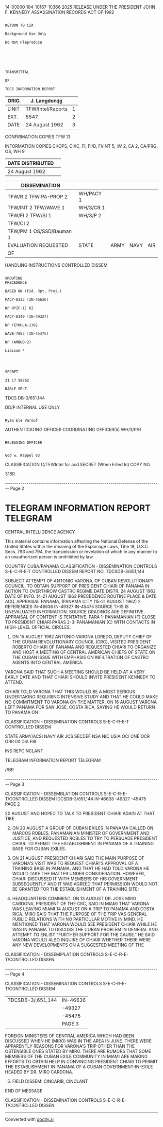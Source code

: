 14-00000
104-10167-10366
2025 RELEASE UNDER THE PRESIDENT JOHN F. KENNEDY ASSASSINATION RECORDS ACT OF 1992





                                                                                                                                                                       RETURN TO CIA
                                                                                                                                                                 Background Use Only
                                                                                                                                                                    Do Not Fleproduce





                                                                                                     TRANSMITTAL
                                                                                                           OF
                                                                                    TDCS INFORMATION REPORT

| ORIG. | J. Langdon:jg     |     |
| ----- | ----------------- | --- |
| LINIT | TFW/Intel/Reports | 1   |
| EXT.  | 5547              | 2   |
| DATE  | 24 August 1962    | 3   |

CONFIRMATION COPIES
TFW 13

INFORMATION COPIES
CI/OPS, CI/IC, FI, FI/D, FI/INT 5, IW 2, CA 2, CA/PRG, OS, WH 9


| DATE DISTRIBUTED |     |
| ---------------- | --- |
| 24 August 1962   |     |

| DISSEMINATION            |           |      |      |     |
| ------------------------ | --------- | ---- | ---- | --- |
| TFW/R 2 TFW PA-PROP 2    | WH/PACY 1 |      |      |     |
| TFW/INT 2 TFW/WAVE 1     | WH/3/CR 1 |      |      |     |
| TFW/FI 2 TFW/SI 1        | WH/3/P 2  |      |      |     |
| TFW/CI 2                 |           |      |      |     |
| TFW/PM 1 OS/SSD/Bauman 1 |           |      |      |     |
| EVALUATION REQUESTED     | STATE     | ARMY | NAVY | AIR |
| OF                       |           |      |      |     |

HANDLING INSTRUCTIONS
CONTROLLED DISSEM





                                                                                                                      XROUTINE                                                                                                           PRECEDENCE
                                                                                      BASED ON (Fid. Rpt. Proj.)
                                                                                      PACY-8333 (IN-46636)
                                                                                      NP HYIF-1) 02
                                                                                      PACY-8349 (IN-49327)
                                                                                      NP (EYHULA-1)02
                                                                                      WAVE-7053 (IN-45475)
                                                                                      NP (AMBUD-2)
                                                                                      Liaison *



                                                                                                                                  SECRET
                                                                                                                              21 17 58262
                                                                                                                                  RABLE SELT.


TDCS DB-3/651,144




DD/P INTERNAL USE ONLY





                                                                                                                                    Ryan Ele Varouf





AUTHENTICATING OFFICER                                                                                                           COORDINATING OFFICER(5)
WH/3/P/R


                                                                                                    RELEASING OFFICER

                                                                                                  God w. Kappel 03

CLASSIFICATION                                                                                                      C/TFWIntel for acd
SECRET
(When Filled In)                                                                                                      COPY NO.





318R


-------------------------------------------------------------------------------- Page 2

# TELEGRAM INFORMATION REPORT TELEGRAM

CENTRAL INTELLIGENCE AGENCY

This material contains information affecting the National Defense of the United States within the meaning of the Espionage Laws, Title 18, U.S.C. Secs. 793 and 794, the transmission or revelation of which in any manner to an unauthorized person is prohibited by law.

COUNTRY
CUBA/PANAMA
CLASSIFICATION - DISSEMINATION CONTROLS
S-E-C-R-E-T
CONTROLLED DISSEM
REPORT NO. TDCSDB-3/651,144

SUBJECT
ATTEMPT OF ANTONIO VARONA, OF CUBAN REVOLUTIONARY COUNCIL, TO OBTAIN SUPPORT OF PRESIDENT CHIARI OF PANAMA IN ACTION TO OVERTHROW CASTRO REGIME
DATE DISTR. 24 AUGUST 1962
DATE OF INFO.
14-21 AUGUST 1962
PRECEDENCE ROUTINE
PLACE &
DATE ACQ.
APPRAISAL
PANAMA, (PANAMA CITY (15-21 AUGUST 1962)
2
REFERENCES
IN-46636
IN-49327
IN-45475
SOURCE
THIS IS UNEVALUATED INFORMATION. SOURCE GRADINGS ARE DEFINITIVE. APPRAISAL OF CONTENT IS TENTATIVE.
PARA 1: PANAMANIAN (F) CLOSE TO PRESIDENT CHIARI PARAS 2-3: PANAMANIAN (C) WITH CONTACTS IN HIGH-LEVEL OFFICIAL CIRCLES.

1. ON 15 AUGUST 1962 ANTONIO VARONA LOREDO, DEPUTY CHIEF OF THE CUBAN REVOLUTIONARY COUNCIL (CRC), VISITED PRESIDENT ROBERTO CHIARI OF PANAMA AND REQUESTED CHIARI TO ORGANIZE AND HOST A MEETING OF CENTRAL AMERICAN CHIEFS OF STATE ON THE CUBAN ISSUE WITH EMPHASIS ON INFILTRATION OF CASTRO AGENTS INTO CENTRAL AMERICA.

VARONA SAID THAT SUCH A MEETING SHOULD BE HELD AT A VERY EARLY DATE AND THAT CHIARI SHOULD INVITE PRESIDENT KENNEDY TO ATTEND.

CHIARI TOLD VARONA THAT THIS WOULD BE A MOST SERIOUS UNDERTAKING REQUIRING INTENSIVE STUDY AND THAT HE COULD MAKE NO COMMITMENT TO VARONA ON THE MATTER. ON 16 AUGUST VARONA LEFT PANAMA FOR SAN JOSE, COSTA RICA, SAYING HE WOULD RETURN TO PANAMA ON

CLASSIFICATION - DISSEMINATION CONTROLS
S-E-C-R-E-T
CONTROLLED DISSEM

STATE ARMY/ACSI NAVY AIR JCS SECDEF NSA NIC USIA OCI ONE OCR ORR 00 DIA FBI

INS REPCINCLANT

TELEGRAM INFORMATION REPORT TELEGRAM

//BR


-------------------------------------------------------------------------------- Page 3

CLASSIFICATION - DISSEMBLATION CONTROLS
S-E-C-R-E-T/CONTROLLED DISSEM
IDCSDB-3/651,144
IN-46638
-49327
-45475
PAGE 2

20 AUGUST AND HOPED TO TALK TO PRESIDENT CHIARI AGAIN AT THAT
TIKE.

2. ON 20 AUGUST A GROUP OF CUBAN EXILES IN PANAMA CALLED ON
   MARCOS ROBLES, PANAMANIAN MINISTER OF GOVERNMENT AND JUSTICE, AND
   REQUESTED ROBLES TO TRY TO PERSUADE PRESIDENT CHIARI TO PERMIT THE
   ESTABLISHMENT IN PANAMA OF A TRAINING BASE FOR CUBAN EXILES.

3. ON 21 AUGUST PRESIDENT CHIARI SAID THE MAIN PURPOSE OF
   VARONA'S VISIT WAS TO REQUEST CHIARI'S APPROVAL OF A TRAINING
   BASE IN PANAMA, AND THAT HE HAD TOLD VARONA HE WOULD TAKE THE
   MATTER UNDER CONSIDERATION. HOWEVER, CHIARI DISCUSSED IT WITH
   MEMBERS OF HIS GOVERNMENT SUBSEQUENTLY AND IT WAS AGREED THAT
   PERMISSION WOULD NOT BE GRANTED FOR THE ESTABLISHMENT OF A
   TRAINING SITE:

4. HEADQUARTERS COMMENT: ON 13 AUGUST DR. JOSE MIRO CARDONA,
   PRESIDENT OF THE CRC, SAID IN MIAMI THAT VARONA WAS LEAVING MIAMI
   14 AUGUST ON A TRIP TO PANAMA AND COSTA RICA. MIRO SAID THAT THE
   PURPOSE OF THE TRIP VAS GENERAL PUBLIC RELATIONS WITH NO
   PARTICULAR MOTIVE IN MIND. HE MENTIONED THAT VARONA WOULD SEE
   PRESIDENT CHIARI WHILE HE WAS IN PANAMA TO DISCUSS THE CUBAN
   PROBLEM IN GENERAL AND ATTEMPT TO ENLIST "FURTHER SUPPORT FOR
   THE CAUSE." HE SAID VARONA WOULD ALSO INQUIRE OF CHIARI WHETHER
   THERE WERE ANY NEW DEVELOPMENTS ON A SUGGESTED MEETING OF THE

CLASSIFICATION - DISSEMIPLATION CONTROLS
S-E-C-R-E-T/CONTROLLED DISSEN


-------------------------------------------------------------------------------- Page 4

CLASSIFICATION - DISSEMINATION CONTROLS
S-E-C-R-E-T/CONTROLLED DISSEM

|                   |          |
| ----------------- | -------- |
| TDCSDB-3/,651,144 | IN-46636 |
|                   | -49327   |
|                   | -45475   |
|                   | PAGE 3   |

FOREIGN MINISTERS OF CENTRAL AMERICA WHICH HAD BEEN DISCUSSED
WHEN HE (MIRO) WAS IN THE AREA IN JUNE. THERE WERE APPARENTLY
REASONS FOR VARONA'S TRIP OTHER THAN THE OSTENSIBLE ONES STATED
BY MIRO. THERE ARE RUMORS THAT SOME MEMBERS OF THE CUBAN EXILE
COMMUNITY IN MIAMI ARE MAKING EFFORTS TO OBTAIN HELP IN
CONVINCING PRESIDENT CHIARI TO PERMIT THE ESTABLISHMENT IN
PANAMA OF A CUBAN GOVERNMENT-IN-EXILE HEADED BY DR. MIRO CARDONA.

5. FIELD DISSEM: CINCARIB, CINCLANT

END OF MESSAGE

CLASSIFICATION - DISSEMINATION CONTROLS
S-E-C-R-E-T/CONTROLLED DISSEN


---
Converted with [doctly.ai](https://doctly.ai)